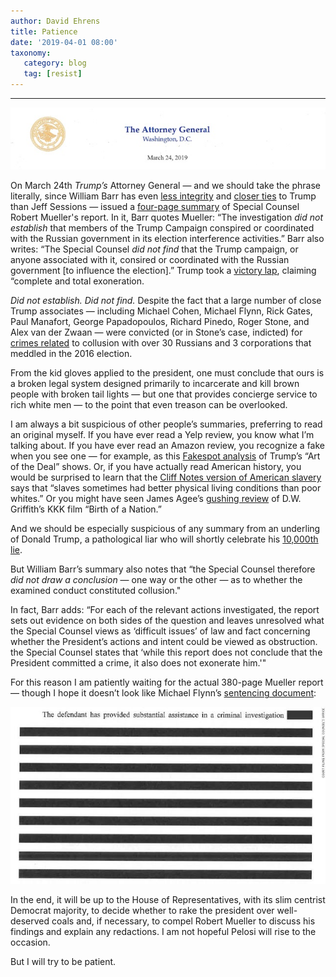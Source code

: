 ```yaml
---
author: David Ehrens
title: Patience
date: '2019-04-01 08:00'
taxonomy:
   category: blog
   tag: [resist]
---
```

---

![](ag.jpg)

On March 24th *Trump’s* Attorney General — and we should take the phrase literally, since William Barr has even [less integrity](https://civilrights.org/resource/oppose-the-confirmation-of-william-barr-to-be-attorney-general-of-the-united-states/) and [closer ties](https://www.vanityfair.com/news/2019/02/william-barr-son-in-law-white-house) to Trump than Jeff Sessions — issued a [four-page summary](https://assets.documentcloud.org/documents/5779689/Mueller-report-conclusions-from-AG-Barr.pdf) of Special Counsel Robert Mueller's report. In it, Barr quotes Mueller: “The investigation *did not establish* that members of the Trump Campaign conspired or coordinated with the Russian government in its election interference activities.” Barr also writes: “The Special Counsel *did not find* that the Trump campaign, or anyone associated with it, consired or coordinated with the Russian government [to influence the election].” Trump took a [victory lap](https://www.cnn.com/2019/03/24/politics/donald-trump-response-mueller-report/index.html), claiming “complete and total exoneration.

*Did not establish. Did not find.* Despite the fact that a large number of close Trump associates — including Michael Cohen, Michael Flynn, Rick Gates, Paul Manafort, George Papadopoulos, Richard Pinedo, Roger Stone, and Alex van der Zwaan —  were convicted (or in Stone’s case, indicted) for [crimes related](https://medium.com/@KeithDB/a-running-tab-of-mueller-investigation-convictions-indictments-f518b9a72827) to collusion with over 30 Russians and 3 corporations that meddled in the 2016 election.

From the kid gloves applied to the president, one must conclude that ours is a broken legal system designed primarily to incarcerate and kill brown people with broken tail lights — but one that provides concierge service to rich white men — to the point that even treason can be overlooked.

I am always a bit suspicious of other people’s summaries, preferring to read an original myself. If you have ever read a Yelp review, you know what I’m talking about. If you have ever read an Amazon review, you recognize a fake when you see one — for example, as this [Fakespot analysis](https://www.fakespot.com/product/the-art-of-the-deal) of Trump’s “Art of the Deal” shows. Or, if you have actually read American history, you would be surprised to learn that the [Cliff Notes version of American slavery](https://www.cliffsnotes.com/study-guides/history/us-history-i/slavery-and-the-south/slavery-the-economy-and-society) says that “slaves sometimes had better physical living conditions than poor whites.” Or you might have seen James Agee’s [gushing review](https://www.rogerebert.com/reviews/great-movie-the-birth-of-a-nation-1915) of D.W. Griffith’s KKK film “Birth of a Nation.”

And we should be especially suspicious of any summary from an underling of Donald Trump, a pathological liar who will shortly celebrate his [10,000th lie](https://www.washingtonpost.com/graphics/politics/trump-claims-database/).

But William Barr’s summary also notes that “the Special Counsel therefore *did not draw a conclusion* — one way or the other — as to whether the examined conduct constituted collusion."

In fact, Barr adds: “For each of the relevant actions investigated, the report sets out evidence on both sides of the question and leaves unresolved what the Special Counsel views as ‘difficult issues’ of law and fact concerning whether the President’s actions and intent could be viewed as obstruction. the Special Counsel states that ‘while this report does not conclude that the President committed a crime, it also does not exonerate him.'"

For this reason I am patiently waiting for the actual 380-page Mueller report — though I hope it doesn’t look like Michael Flynn’s [sentencing document](https://www.cnn.com/2018/12/05/politics/flynn-trump-mueller/index.html):

![](flynn.jpg)

In the end, it will be up to the House of Representatives, with its slim centrist Democrat majority, to decide whether to rake the president over well-deserved coals and, if necessary, to compel Robert Mueller to discuss his findings and explain any redactions. I am not hopeful Pelosi will rise to the occasion.

But I will try to be patient.



